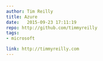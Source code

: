 ```yaml
---
author: Tim Reilly 
title: Azure
date:   2015-09-23 17:11:19
repo: http://github.com/timmyreilly
tags: 
- microsoft 

link: http://timmyreilly.com
---
```



